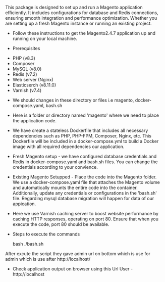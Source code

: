 This package is designed to set up and run a Magento application efficiently. It includes configurations for database and Redis connections, ensuring smooth integration and performance optimization. Whether you are setting up a fresh Magento instance or running an existing project.

* Follow these instructions to get the Magento2.4.7 application up and running on your local machine.

* Prerequisites
- PHP (v8.3)
- Composer
- MySQL (v8.0)
- Redis (v7.2)
- Web server (Nginx)
- Elasticserch (v8.11.0)
- Varnish (v7.4)


* We should changes in these directory or files i.e magento, docker-compose.yaml, bash.sh

* Here is a folder or directory named 'magento' where we need to place the application code.

* We have create a stateless Dockerfile that includes all necessary dependencies such as PHP, PHP-FPM, Composer, Nginx, etc. This Dockerfile will be included in a docker-compose.yml to build a Docker image with all required dependencies our application.

* Fresh Magento setup - we have configured database credentials and Redis in docker-compose.yaml and bash.sh files. You can change the credentials according to your convience.

* Existing Magento Setupped - Place the code into the Magento folder. We use a docker-compose.yaml file that attaches the Magento volume and automatically mounts the entire code into the container. Additionally, update any credentials or configurations in the 'bash.sh' file. Regarding mysql database migration will happen for data of our appication.

* Here we use Varnish caching server to boost website performance by caching HTTP responses, operating on port 80. Ensure that when you execute the code, port 80 should be available.


* Steps to execute the commands 

    bash ./bash.sh

After excute the script they gave admin url on bottom which is use for admin which is use after http://localhost/

* Check application output on browser using this Url
User - http://localhost
